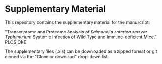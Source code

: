# Supplementary Material
This repository contains the supplementary material for the manuscript:

"Transcriptome and Proteome Analysis of *Salmonella enterica serovar Typhimurium* Systemic Infection of Wild Type and Immune-deficient Mice." PLOS ONE

The supplementary files (.xls) can be downloaded as a zipped format or git cloned via the "Clone or download" drop-down list.
